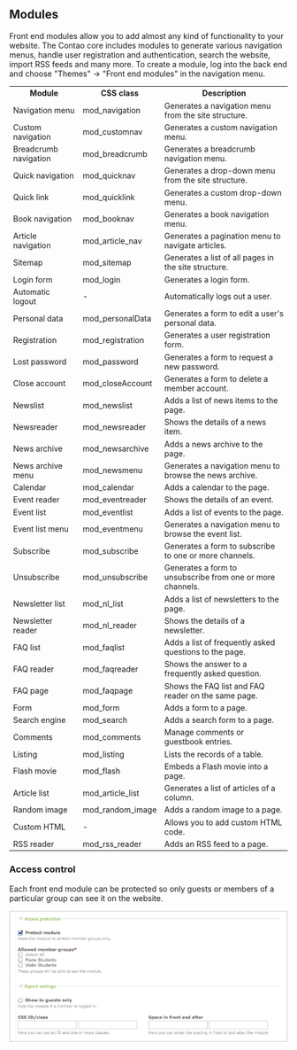## Modules

Front end modules allow you to add almost any kind of functionality to your
website. The Contao core includes modules to generate various navigation menus,
handle user registration and authentication, search the website, import RSS
feeds and many more. To create a module, log into the back end and choose
"Themes" -> "Front end modules" in the navigation menu.

<table>
<tr>
  <th>Module</th>
  <th>CSS class</th>
  <th>Description</th>
</tr>
<tr>
  <td>Navigation menu</td>
  <td>mod_navigation</td>
  <td>Generates a navigation menu from the site structure.</td>
</tr>
<tr>
  <td>Custom navigation</td>
  <td>mod_customnav</td>
  <td>Generates a custom navigation menu.</td>
</tr>
<tr>
  <td>Breadcrumb navigation</td>
  <td>mod_breadcrumb</td>
  <td>Generates a breadcrumb navigation menu.</td>
</tr>
<tr>
  <td>Quick navigation</td>
  <td>mod_quicknav</td>
  <td>Generates a drop-down menu from the site structure.</td>
</tr>
<tr>
  <td>Quick link</td>
  <td>mod_quicklink</td>
  <td>Generates a custom drop-down menu.</td>
</tr>
<tr>
  <td>Book navigation</td>
  <td>mod_booknav</td>
  <td>Generates a book navigation menu.</td>
</tr>
<tr>
  <td>Article navigation</td>
  <td>mod_article_nav</td>
  <td>Generates a pagination menu to navigate articles.</td>
</tr>
<tr>
  <td>Sitemap</td>
  <td>mod_sitemap</td>
  <td>Generates a list of all pages in the site structure.</td>
</tr>
<tr>
  <td>Login form</td>
  <td>mod_login</td>
  <td>Generates a login form.</td>
</tr>
<tr>
  <td>Automatic logout</td>
  <td>-</td>
  <td>Automatically logs out a user.</td>
</tr>
<tr>
  <td>Personal data</td>
  <td>mod_personalData</td>
  <td>Generates a form to edit a user's personal data.</td>
</tr>
<tr>
  <td>Registration</td>
  <td>mod_registration</td>
  <td>Generates a user registration form.</td>
</tr>
<tr>
  <td>Lost password</td>
  <td>mod_password</td>
  <td>Generates a form to request a new password.</td>
</tr>
<tr>
  <td>Close account</td>
  <td>mod_closeAccount</td>
  <td>Generates a form to delete a member account.</td>
</tr>
<tr>
  <td>Newslist</td>
  <td>mod_newslist</td>
  <td>Adds a list of news items to the page.</td>
</tr>
<tr>
  <td>Newsreader</td>
  <td>mod_newsreader</td>
  <td>Shows the details of a news item.</td>
</tr>
<tr>
  <td>News archive</td>
  <td>mod_newsarchive</td>
  <td>Adds a news archive to the page.</td>
</tr>
<tr>
  <td>News archive menu</td>
  <td>mod_newsmenu</td>
  <td>Generates a navigation menu to browse the news archive.</td>
</tr>
<tr>
  <td>Calendar</td>
  <td>mod_calendar</td>
  <td>Adds a calendar to the page.</td>
</tr>
<tr>
  <td>Event reader</td>
  <td>mod_eventreader</td>
  <td>Shows the details of an event.</td>
</tr>
<tr>
  <td>Event list</td>
  <td>mod_eventlist</td>
  <td>Adds a list of events to the page.</td>
</tr>
<tr>
  <td>Event list menu</td>
  <td>mod_eventmenu</td>
  <td>Generates a navigation menu to browse the event list.</td>
</tr>
<tr>
  <td>Subscribe</td>
  <td>mod_subscribe</td>
  <td>Generates a form to subscribe to one or more channels.</td>
</tr>
<tr>
  <td>Unsubscribe</td>
  <td>mod_unsubscribe</td>
  <td>Generates a form to unsubscribe from one or more channels.</td>
</tr>
<tr>
  <td>Newsletter list</td>
  <td>mod_nl_list</td>
  <td>Adds a list of newsletters to the page.</td>
</tr>
<tr>
  <td>Newsletter reader</td>
  <td>mod_nl_reader</td>
  <td>Shows the details of a newsletter.</td>
</tr>
<tr>
  <td>FAQ list</td>
  <td>mod_faqlist</td>
  <td>Adds a list of frequently asked questions to the page.</td>
</tr>
<tr>
  <td>FAQ reader</td>
  <td>mod_faqreader</td>
  <td>Shows the answer to a frequently asked question.</td>
</tr>
<tr>
  <td>FAQ page</td>
  <td>mod_faqpage</td>
  <td>Shows the FAQ list and FAQ reader on the same page.</td>
</tr>
<tr>
  <td>Form</td>
  <td>mod_form</td>
  <td>Adds a form to a page.</td>
</tr>
<tr>
  <td>Search engine</td>
  <td>mod_search</td>
  <td>Adds a search form to a page.</td>
</tr>
<tr>
  <td>Comments</td>
  <td>mod_comments</td>
  <td>Manage comments or guestbook entries.</td>
</tr>
<tr>
  <td>Listing</td>
  <td>mod_listing</td>
  <td>Lists the records of a table.</td>
</tr>
<tr>
  <td>Flash movie</td>
  <td>mod_flash</td>
  <td>Embeds a Flash movie into a page.</td>
</tr>
<tr>
  <td>Article list</td>
  <td>mod_article_list</td>
  <td>Generates a list of articles of a column.</td>
</tr>
<tr>
  <td>Random image</td>
  <td>mod_random_image</td>
  <td>Adds a random image to a page.</td>
</tr>
<tr>
  <td>Custom HTML</td>
  <td>-</td>
  <td>Allows you to add custom HTML code.</td>
</tr>
<tr>
  <td>RSS reader</td>
  <td>mod_rss_reader</td>
  <td>Adds an RSS feed to a page.</td>
</tr>
</table>


### Access control

Each front end module can be protected so only guests or members of a particular
group can see it on the website.

![](images/protected-module.jpg?raw=true)
